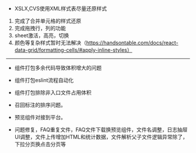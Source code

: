 - XSLX,CVS使用XML样式表尽量还原样式
1. 完成了合并单元格的样式还原
2. 完成拖拽行，列的功能
3. sheet激活，高亮，切换
4. 颜色等复杂样式暂时无法解决（https://handsontable.com/docs/react-data-grid/formatting-cells/#apply-inline-styles）

----- 
-  组件打包多余代码导致体积增大的问题
-  组件打包eslint流程自动化
-  组件打包排除非入口文件占用体积


- 召回标注的排序问题。
- 预览组件对接到平台。
- 问题修复，FAQ重复文件，FAQ文件下载换预览组件，文件名调整，日志抽屉UI调整，文件上传增加HTML和统计数据，文件解析父子文件逻辑异常除了，下拉分页换点击分页等